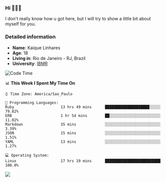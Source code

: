 ### Hi 🙋🏽‍♂️

I don't really know how u got here, but I will try to show a little bit about myself for you.

### Detailed information

* **Name**: Kaique Linhares
* **Age**: 18
* **Living in**: Rio  de Janeiro - RJ, Brazil
* **University**: [IBMR](https://www.ibmr.br/)

<!--START_SECTION:waka-->
![Code Time](http://img.shields.io/badge/Code%20Time-151%20hrs%2059%20mins-blue)

📊 **This Week I Spent My Time On** 

```text
⌚︎ Time Zone: America/Sao_Paulo

💬 Programming Languages: 
Ruby                     13 hrs 49 mins      ████████████████████░░░░░   79.82% 
ERB                      1 hr 54 mins        ██░░░░░░░░░░░░░░░░░░░░░░░   11.02% 
Markdown                 35 mins             ░░░░░░░░░░░░░░░░░░░░░░░░░   3.39% 
JSON                     15 mins             ░░░░░░░░░░░░░░░░░░░░░░░░░   1.51% 
YAML                     13 mins             ░░░░░░░░░░░░░░░░░░░░░░░░░   1.27%

💻 Operating System: 
Linux                    17 hrs 19 mins      █████████████████████████   100.0%

```


<!--END_SECTION:waka-->

<a href="https://www.linkedin.com/in/kaique-linhares-25a840208/"  target="_blank"><img src="https://img.shields.io/badge/-LinkedIn-%230077B5?style=for-the-badge&logo=linkedin&logoColor=white" target="_blank"></a>
